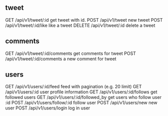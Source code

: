 ## tweet
GET /api/v1/tweet/:id
    get tweet with id.
POST /api/v1/tweet
    new tweet
POST /api/v1/tweet/:id/like
    like a tweet
DELETE /api/v1/tweet/:id
    delete a tweet

## comments
GET /api/v1/tweet/:id/comments
    get comments for tweet
POST /api/v1/tweet/:id/comments
    a new comment for tweet
    
## users
GET /api/v1/users/:id/feed
    feed with pagination (e.g. 20 limit)
GET /api/v1/users/:id
    user profile information
GET /api/v1/users/:id/follows
    get followed users
GET /api/v1/users/:id/followed_by
    get users who follow user :id
POST /api/v1/users/follow/:id
    follow user
POST /api/v1/users/new
    new user
POST /api/v1/users/login
    log in user
